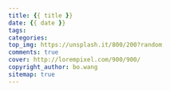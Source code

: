 ```yaml
---
title: {{ title }}
date: {{ date }}
tags: 
categories:
top_img: https://unsplash.it/800/200?random
comments: true
cover: http://lorempixel.com/900/900/
copyright_author: bo.wang
sitemap: true
---
```

